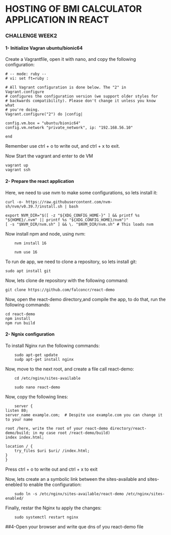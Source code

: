 # HOSTING OF BMI CALCULATOR APPLICATION IN REACT
### CHALLENGE WEEK2

#### 1- Initialize Vagran ubuntu/bionic64

Create a Vagrantfile, open it with nano, and copy the following configuration:

    # -- mode: ruby --
    # vi: set ft=ruby :

    # All Vagrant configuration is done below. The "2" in Vagrant.configure
    # configures the configuration version (we support older styles for
    # backwards compatibility). Please don't change it unless you know what
    # you're doing.
    Vagrant.configure("2") do |config|

    config.vm.box = "ubuntu/bionic64"
    config.vm.network "private_network", ip: "192.168.56.10"

    end
    
Remember use ctrl + o to write out, and ctrl + x to exit.

Now Start the vagrant and enter to de VM

    vagrant up
    vagrant ssh
#### 2- Prepare the react application

Here, we need to use nvm to make some configurations, so lets install it:


    curl -o- https://raw.githubusercontent.com/nvm-sh/nvm/v0.39.7/install.sh | bash

    export NVM_DIR="$([ -z "${XDG_CONFIG_HOME-}" ] && printf %s "${HOME}/.nvm" || printf %s "${XDG_CONFIG_HOME}/nvm")"
    [ -s "$NVM_DIR/nvm.sh" ] && \. "$NVM_DIR/nvm.sh" # This loads nvm
    
Now install npm and node, using nvm:

        nvm install 16

        nvm use 16
        
To run de app, we need to clone a repository, so lets install git:

    sudo apt install git
    
Now, lets clone de repository with the following command:

    git clone https://github.com/falconcr/react-demo

Now, open the react-demo directory,and compile the app, to do that, run the following commands:


    cd react-demo
    npm install
    npm run build
    
    

#### 2- Ngnix configuration

To install Nginx run the following commands:


        sudo apt-get update
        sudp apt-get install nginx

Now, move to the next root, and create a file call react-demo:

        cd /etc/nginx/sites-available
        
        sudo nano react-demo

Now, copy the following lines:

        server {
    listen 80;
    server_name example.com;  # Despite use example.com you can change it to your name

    root /here, write the root of your react-demo directory/react-demo/build; in my case root /react-demo/build)
    index index.html;

    location / {
        try_files $uri $uri/ /index.html;
    }
    }


Press ctrl + o to write out and ctrl + x to exit

Now, lets create an a symbolic link between the sites-available and sites-enebled to enable the configuration:

        sudo ln -s /etc/nginx/sites-available/react-demo /etc/nginx/sites-enabled/
        
Finally, restar the Nginx tu apply the changes:

        sudo systemctl restart nginx

##4-Open your browser and write que dns of you react-demo file 
